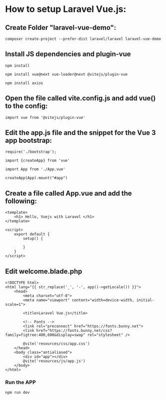 # How to setup Laravel Vue.js:
## Create Folder "laravel-vue-demo":

```
composer create-project --prefer-dist laravel/laravel laravel-vue-demo
```

## Install JS dependencies and plugin-vue
```
npm install
```
```
npm install vue@next vue-loader@next @vitejs/plugin-vue
```
```
npm install axios
```

## Open the file called vite.config.js and add vue() to the config:
```
import vue from '@vitejs/plugin-vue'
```

## Edit the app.js file and the snippet for the Vue 3 app bootstrap:
```
require('./bootstrap');

import {createApp} from 'vue'

import App from './App.vue'

createApp(App).mount("#app")
```

## Create a file called App.vue and add the following:
```
<template>
    <h1> Hello, Vuejs with Laravel </h1>
</template>

<script>
    export default {
        setup() {

        }
    }
</script>
```

## Edit welcome.blade.php
```
<!DOCTYPE html>
<html lang="{{ str_replace('_', '-', app()->getLocale()) }}">
    <head>
        <meta charset="utf-8">
        <meta name="viewport" content="width=device-width, initial-scale=1">

        <title>Laravel Vue.js</title>

        <!-- Fonts -->
        <link rel="preconnect" href="https://fonts.bunny.net">
        <link href="https://fonts.bunny.net/css?family=figtree:400,600&display=swap" rel="stylesheet" />

        @vite('resources/css/app.css')
    </head>
    <body class="antialiased">
        <div id="app"></div>
        @vite('resources/js/app.js')
    </body>
</html>
```

### Run the APP
```
npm run dev
```
